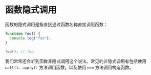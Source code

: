 # 函数隐式调用

函数的隐式调用是指直接通过函数名称直接调用函数：

```javascript
function foo() {
  console.log("foo");
}

foo(); // foo
```

我们常常还会听到函数非隐式调用这个说法。常见的非隐式调用有包括使用 `call()`、`apply()` 方法调用函数，以及使用 `new` 方法调用构造函数。
